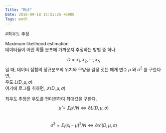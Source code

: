 ```yaml
---
Title: "MLE"
Date: 2016-09-18 15:51:26 +0900
Tags: math
---
```

#최우도 추정

Maximum likelihood estimation  
데이터들이 어떤 확률 분포에 가까운지 추정하는 방법 중 하나.  
  
$$D = {x_1, x_2,\cdots,x_N}$$
일 때, 
데이터 집합의 정규분포의 위치와 모양을 결정 짓는 매개 변수 $\mu$ 와 $\sigma^2$ 를 구한다면,  
우도  $L(D, \mu, \sigma)$  
여기에 로그를 취하면, $\mathcal{L}(D, \mu, \sigma)$  
  
최우도 추정은 우도를 편미분하여 최대값을 구한다.  
$$ \hat\mu = \Sigma_i x^i/N \Leftrightarrow \partial L(D, \mu, \sigma)$$  
$$ \hat\sigma^2 = \Sigma_i (x_i - \hat\mu)^2 / N \Leftrightarrow \partial \mathcal{L}(D, \mu, \sigma) $$  



